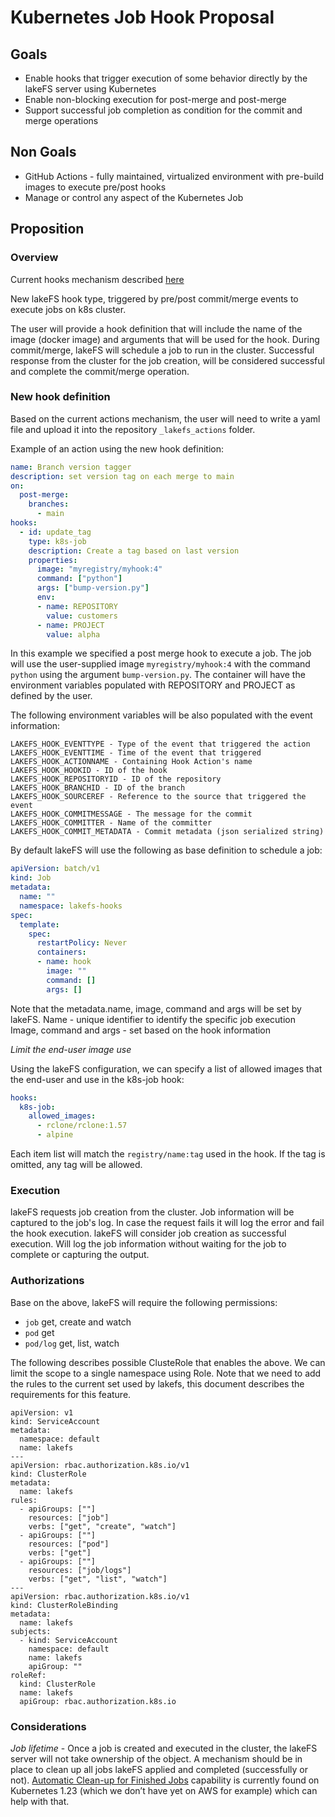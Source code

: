 # Kubernetes Job Hook Proposal

## Goals

- Enable hooks that trigger execution of some behavior directly by the lakeFS server using Kubernetes
- Enable non-blocking execution for post-merge and post-merge
- Support successful job completion as condition for the commit and merge operations


## Non Goals

- GitHub Actions - fully maintained, virtualized environment with pre-build images to execute pre/post hooks
- Manage or control any aspect of the Kubernetes Job


## Proposition


### Overview

Current hooks mechanism described [here](https://docs.lakefs.io/setup/hooks.html)

New lakeFS hook type, triggered by pre/post commit/merge events to execute jobs on k8s cluster.

The user will provide a hook definition that will include the name of the image (docker image) and arguments that will be used for the hook.
During commit/merge, lakeFS will schedule a job to run in the cluster. Successful response from the cluster for the job creation, will be considered successful and complete the commit/merge operation.


### New hook definition

Based on the current actions mechanism, the user will need to write a yaml file and upload it into the repository `_lakefs_actions` folder.

Example of an action using the new hook definition:

```yaml
name: Branch version tagger
description: set version tag on each merge to main
on:
  post-merge:
    branches:
      - main
hooks:
  - id: update_tag
    type: k8s-job
    description: Create a tag based on last version
    properties:
      image: "myregistry/myhook:4"
      command: ["python"]
      args: ["bump-version.py"]
      env:
      - name: REPOSITORY
        value: customers
      - name: PROJECT
        value: alpha
```

In this example we specified a post merge hook to execute a job. The job will use the user-supplied image `myregistry/myhook:4` with the command `python` using the argument `bump-version.py`.
The container will have the environment variables populated with REPOSITORY and PROJECT as defined by the user.

The following environment variables will be also populated with the event information:

```
LAKEFS_HOOK_EVENTTYPE - Type of the event that triggered the action
LAKEFS_HOOK_EVENTTIME - Time of the event that triggered
LAKEFS_HOOK_ACTIONNAME - Containing Hook Action's name
LAKEFS_HOOK_HOOKID - ID of the hook
LAKEFS_HOOK_REPOSITORYID - ID of the repository
LAKEFS_HOOK_BRANCHID - ID of the branch
LAKEFS_HOOK_SOURCEREF - Reference to the source that triggered the event
LAKEFS_HOOK_COMMITMESSAGE - The message for the commit
LAKEFS_HOOK_COMMITTER - Name of the committer
LAKEFS_HOOK_COMMIT_METADATA - Commit metadata (json serialized string)
```

By default lakeFS will use the following as base definition to schedule a job:

```yaml
apiVersion: batch/v1
kind: Job
metadata:
  name: ""
  namespace: lakefs-hooks
spec:
  template:
    spec:
      restartPolicy: Never
      containers:
      - name: hook
        image: ""
        command: []
        args: []
```

Note that the metadata.name, image, command and args will be set by lakeFS.
Name - unique identifier to identify the specific job execution
Image, command and args - set based on the hook information


*Limit the end-user image use*

Using the lakeFS configuration, we can specify a list of allowed images that the end-user and use in the k8s-job hook:

```yaml
hooks:
  k8s-job:
    allowed_images:
      - rclone/rclone:1.57
      - alpine
```

Each item list will match the `registry/name:tag` used in the hook.
If the tag is omitted, any tag will be allowed.


### Execution

lakeFS requests job creation from the cluster.  Job information will be captured to the job's log.
In case the request fails it will log the error and fail the hook execution.
lakeFS will consider job creation as successful execution. Will log the job information without waiting for the job to complete or capturing the output.

### Authorizations

Base on the above, lakeFS will require the following permissions:

- `job` get, create and watch
- `pod` get
- `pod/log` get, list, watch

The following describes possible ClusteRole that enables the above. We can limit the scope to a single namespace using Role.
Note that we need to add the rules to the current set used by lakefs, this document describes the requirements for this feature.

```
apiVersion: v1
kind: ServiceAccount
metadata:
  namespace: default
  name: lakefs
---
apiVersion: rbac.authorization.k8s.io/v1
kind: ClusterRole
metadata:
  name: lakefs
rules:
  - apiGroups: [""]
    resources: ["job"]
    verbs: ["get", "create", "watch"]
  - apiGroups: [""]
    resources: ["pod"]
    verbs: ["get"]
  - apiGroups: [""]
    resources: ["job/logs"]
    verbs: ["get", "list", "watch"]
---
apiVersion: rbac.authorization.k8s.io/v1
kind: ClusterRoleBinding
metadata:
  name: lakefs
subjects:
  - kind: ServiceAccount
    namespace: default
    name: lakefs
    apiGroup: ""
roleRef:
  kind: ClusterRole
  name: lakefs
  apiGroup: rbac.authorization.k8s.io
```


### Considerations

*Job lifetime* - Once a job is created and executed in the cluster, the lakeFS server will not take ownership of the object. A mechanism should be in place to clean up all jobs lakeFS applied and completed (successfully or not).
[Automatic Clean-up for Finished Jobs](https://kubernetes.io/docs/concepts/workloads/controllers/ttlafterfinished/) capability is currently found on Kubernetes 1.23 (which we don’t have yet on AWS for example) which can help with that.


